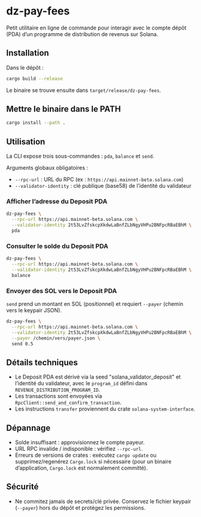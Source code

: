 # dz-pay-fees

Petit utilitaire en ligne de commande pour interagir avec le compte dépôt (PDA) d’un programme de distribution de revenus sur Solana.

## Installation
Dans le dépôt :

```bash
cargo build --release
```

Le binaire se trouve ensuite dans `target/release/dz-pay-fees`.

## Mettre le binaire dans le PATH
```bash
cargo install --path .
```

## Utilisation
La CLI expose trois sous-commandes : `pda`, `balance` et `send`.

Arguments globaux obligatoires :
- `--rpc-url` : URL du RPC (ex : `https://api.mainnet-beta.solana.com`)
- `--validator-identity` : clé publique (base58) de l’identité du validateur

### Afficher l’adresse du Deposit PDA
```bash
dz-pay-fees \
  --rpc-url https://api.mainnet-beta.solana.com \
  --validator-identity 2t53LvZfskcpXkdwLaBnfZLbNgyVHPu2BNFpcRBaEBhM \
  pda
```

### Consulter le solde du Deposit PDA
```bash
dz-pay-fees \
  --rpc-url https://api.mainnet-beta.solana.com \
  --validator-identity 2t53LvZfskcpXkdwLaBnfZLbNgyVHPu2BNFpcRBaEBhM \
  balance
```

### Envoyer des SOL vers le Deposit PDA
`send` prend un montant en SOL (positionnel) et requiert `--payer` (chemin vers le keypair JSON).

```bash
dz-pay-fees \
  --rpc-url https://api.mainnet-beta.solana.com \
  --validator-identity 2t53LvZfskcpXkdwLaBnfZLbNgyVHPu2BNFpcRBaEBhM \
  --payer /chemin/vers/payer.json \
  send 0.5
```

## Détails techniques
- Le Deposit PDA est dérivé via la seed "solana_validator_deposit" et l’identité du validateur, avec le `program_id` défini dans `REVENUE_DISTRIBUTION_PROGRAM_ID`.
- Les transactions sont envoyées via `RpcClient::send_and_confirm_transaction`.
- Les instructions `transfer` proviennent du crate `solana-system-interface`.

## Dépannage
- Solde insuffisant : approvisionnez le compte payeur.
- URL RPC invalide / indisponible : vérifiez `--rpc-url`.
- Erreurs de versions de crates : exécutez `cargo update` ou supprimez/regenérez `Cargo.lock` si nécessaire (pour un binaire d’application, `Cargo.lock` est normalement committé).

## Sécurité
- Ne commitez jamais de secrets/clé privée. Conservez le fichier keypair (`--payer`) hors du dépôt et protégez les permissions.
